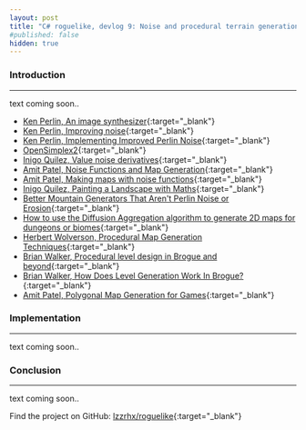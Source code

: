 ```yaml
---
layout: post
title: "C# roguelike, devlog 9: Noise and procedural terrain generation algorithms"
#published: false
hidden: true
---
```


### Introduction
---

<!--summary-->

text coming soon..

<!--/summary-->

- [Ken Perlin, An image synthesizer](https://dl.acm.org/doi/pdf/10.1145/325165.325247){:target="_blank"}
- [Ken Perlin, Improving noise](https://mrl.nyu.edu/~perlin/paper445.pdf){:target="_blank"}
- [Ken Perlin, Implementing Improved Perlin Noise](https://developer.nvidia.com/gpugems/gpugems/part-i-natural-effects/chapter-5-implementing-improved-perlin-noise){:target="_blank"}
- [OpenSimplex2](https://github.com/KdotJPG/OpenSimplex2){:target="_blank"}
- [Inigo Quilez, Value noise derivatives](https://iquilezles.org/articles/morenoise/){:target="_blank"}
- [Amit Patel, Noise Functions and Map Generation](https://www.redblobgames.com/articles/noise/introduction.html){:target="_blank"}
- [Amit Patel, Making maps with noise functions](https://www.redblobgames.com/maps/terrain-from-noise/){:target="_blank"}
- [Inigo Quilez, Painting a Landscape with Maths](https://youtu.be/BFld4EBO2RE){:target="_blank"}
- [Better Mountain Generators That Aren't Perlin Noise or Erosion](https://youtu.be/gsJHzBTPG0Y){:target="_blank"}
- [How to use the Diffusion Aggregation algorithm to generate 2D maps for dungeons or biomes](https://www.noveltech.dev/unity-procgen-diffusion-aggregation){:target="_blank"}
- [Herbert Wolverson, Procedural Map Generation Techniques](https://youtu.be/TlLIOgWYVpI){:target="_blank"}
- [Brian Walker, Procedural level design in Brogue and beyond](https://youtu.be/Uo9-IcHhq_w){:target="_blank"}
- [Brian Walker, How Does Level Generation Work In Brogue?](https://www.rockpapershotgun.com/how-do-roguelikes-generate-levels){:target="_blank"}
- [Amit Patel, Polygonal Map Generation for Games](http://www-cs-students.stanford.edu/~amitp/game-programming/polygon-map-generation/){:target="_blank"}

### Implementation
---

text coming soon..

### Conclusion
---

text coming soon..

Find the project on GitHub: [lzzrhx/roguelike](https://github.com/lzzrhx/roguelike){:target="_blank"}

